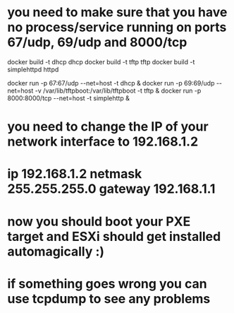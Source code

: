 # you need to make sure that you have no process/service running on ports 67/udp, 69/udp and 8000/tcp

docker build -t dhcp dhcp
docker build -t tftp tftp
docker build -t simplehttpd httpd

docker run -p 67:67/udp --net=host -t dhcp &
docker run -p 69:69/udp --net=host -v /var/lib/tftpboot:/var/lib/tftpboot -t tftp &
docker run -p 8000:8000/tcp --net=host -t simplehttp &

# you need to change the IP of your network interface to 192.168.1.2
#   ip 192.168.1.2 netmask 255.255.255.0 gateway 192.168.1.1
# now you should boot your PXE target and ESXi should get installed automagically :)

# if something goes wrong you can use tcpdump to see any problems

